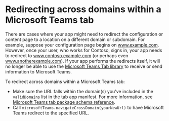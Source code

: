 ﻿# Redirecting across domains within a Microsoft Teams tab

There are cases where your app might need to redirect the configuration or content page to a location on a different domain or subdomain. For example, suppose your configuration page begins on www.example.com. However, once your user, who works for Contoso, signs in, your app needs to redirect to www.contoso.example.com (or perhaps even www.anotherexample.com).  If your app performs the redirects itself, it will no longer be able to use the [Microsoft Teams Tab library](https://teamspacewusprodms.blob.core.windows.net/tabframework/0.2/MicrosoftTeams.js) to receive or send information to Microsoft Teams. 

To redirect across domains within a Microsoft Teams tab:

* Make sure the URL falls within the domain(s) you've included in the ```validDomains``` list in the tab app manifest. For more information, see [Microsoft Teams tab package schema reference](tab_schema.md).
* Call ```microsoftTeams.navigateCrossDomain(yourNewUrl)``` to have Microsoft Teams redirect to the specified URL.
